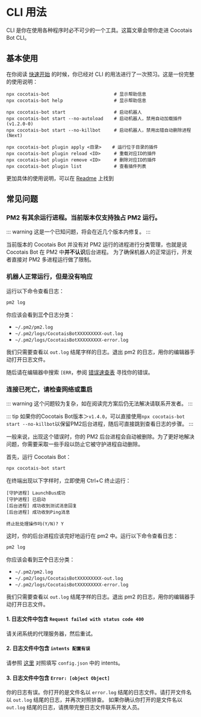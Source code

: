 # CLI 用法

CLI 是你在使用各种程序时必不可少的一个工具。这篇文章会带你走进 Cocotais Bot CLI。

## 基本使用

在你阅读 [快速开始](/starter/quickstart) 的时候，你已经对 CLI 的用法进行了一次预习。这是一份完整的使用说明：

```shell
npx cocotais-bot                        # 显示帮助信息
npx cocotais-bot help                   # 显示帮助信息

npx cocotais-bot start                  # 启动机器人
npx cocotais-bot start --no-autoload    # 启动机器人，禁用自动加载插件(v1.2.0-0)
npx cocotais-bot start --no-killbot     # 启动机器人，禁用出错自动删除进程(Next)

npx cocotais-bot plugin apply <目录>    # 运行位于目录的插件
npx cocotais-bot plugin reload <ID>     # 重载对应ID的插件
npx cocotais-bot plugin remove <ID>     # 删除对应ID的插件
npx cocotais-bot plugin list            # 查看插件列表
```

更加具体的使用说明，可以在 [Readme](https://www.npmjs.com/package/cocotais-bot?activeTab=readme) 上找到

## 常见问题

### PM2 有其余运行进程。当前版本仅支持独占 PM2 运行。

::: warning
这是一个已知问题，将会在近几个版本内修复。
:::

当前版本的 Cocotais Bot 并没有对 PM2 运行的进程进行分类管理，也就是说 Cocotais Bot 在 PM2 中**并不认识**后台进程。
为了确保机器人的正常运行，开发者直接对 PM2 多进程运行做了限制。

### 机器人正常运行，但是没有响应

运行以下命令查看日志：

```bash
pm2 log
```

你应该会看到**三个**日志分类：

- `~/.pm2/pm2.log`
- `~/.pm2/logs/CocotaisBotXXXXXXXXX-out.log`
- `~/.pm2/logs/CocotaisBotXXXXXXXXX-error.log`

我们只需要查看以 `out.log` 结尾字样的日志。退出 pm2 的日志，用你的编辑器手动打开日志文件。

随后请在编辑器中搜索 `[ERR`，参阅 [错误速查表](/reference/errors) 寻找你的错误。

### 连接已死亡，请检查网络或重启

::: warning
这个问题较为复杂，如在阅读完方案后仍无法解决请联系开发者。
:::

::: tip
如果你的Cocotais Bot版本＞`v1.4.0`，可以直接使用`npx cocotais-bot start --no-killbot`以保留PM2后台进程，随后可直接跳到查看日志的步骤。
:::

一般来说，出现这个错误时，你的 PM2 后台进程会自动被删除。为了更好地解决问题，你需要采取一些手段以防止它被守护进程自动删除。

首先，运行 Cocotais Bot：

```bash
npx cocotais-bot start
```

在终端出现以下字样时，立即使用 Ctrl+C 终止运行：

```text
[守护进程] LaunchBus成功
[守护进程] 已启动
[后台进程] 成功收到测试消息回复
[后台进程] 成功收到Ping消息
```

```text
终止批处理操作吗(Y/N)? Y
```

这时，你的后台进程应该完好地运行在 pm2 中。运行以下命令查看日志：

```bash
pm2 log
```

你应该会看到**三个**日志分类：

- `~/.pm2/pm2.log`
- `~/.pm2/logs/CocotaisBotXXXXXXXXX-out.log`
- `~/.pm2/logs/CocotaisBotXXXXXXXXX-error.log`

我们只需要查看以 `out.log` 结尾字样的日志。退出 pm2 的日志，用你的编辑器手动打开日志文件。

#### 1. 日志文件中包含 `Request failed with status code 400`

请关闭系统的代理服务器，然后重试。

#### 2. 日志文件中包含 `intents 配置有误`

请参照 [这里](https://bot.q.qq.com/wiki/develop/api-v2/dev-prepare/interface-framework/event-emit.html#%E4%BA%8B%E4%BB%B6%E8%AE%A2%E9%98%85intents) 对照填写 `config.json` 中的 intents。

#### 3. 日志文件中包含 `Error: [object Object]`

你的日志有误。你打开的是文件名以 `error.log` 结尾的日志文件。请打开文件名以 `out.log` 结尾的日志，并再次对照排查。
如果你确认你打开的是文件名以 `out.log` 结尾的日志，请携带完整日志文件联系开发人员。

